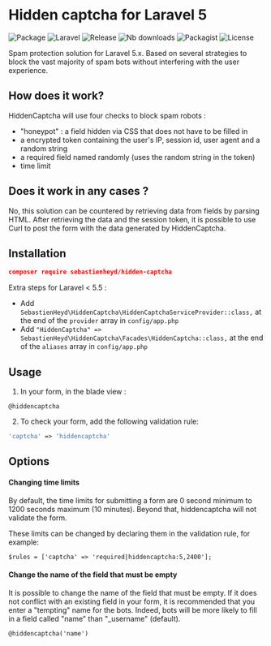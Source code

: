 # Hidden captcha for Laravel 5

![Package](https://img.shields.io/badge/Package-sebastienheyd%2Fhidden--captcha-yellowgreen.svg)
![Laravel](https://img.shields.io/badge/For-Laravel%205.x-yellow.svg)
![Release](https://img.shields.io/github/release/sebastienheyd/hidden-captcha.svg)
![Nb downloads](https://img.shields.io/packagist/dt/sebastienheyd/hidden-captcha.svg)
![Packagist](https://img.shields.io/packagist/v/sebastienheyd/hidden-captcha.svg)
![License](https://img.shields.io/github/license/sebastienheyd/hidden-captcha.svg)

Spam protection solution for Laravel 5.x. Based on several strategies to block the vast majority of spam bots without interfering with the user experience.

## How does it work?

HiddenCaptcha will use four checks to block spam robots :

- "honeypot" : a field hidden via CSS that does not have to be filled in
- a encrypted token containing the user's IP, session id, user agent and a random string
- a required field named randomly (uses the random string in the token)
- time limit

## Does it work in any cases ?

No, this solution can be countered by retrieving data from fields by parsing HTML. After retrieving the data and the session token, it is possible to use Curl to post the form with the data generated by HiddenCaptcha.

## Installation

```json
composer require sebastienheyd/hidden-captcha
```

Extra steps for Laravel < 5.5 :

- Add `SebastienHeyd\HiddenCaptcha\HiddenCaptchaServiceProvider::class,` at the end of the `provider` array in `config/app.php`
- Add `"HiddenCaptcha" => SebastienHeyd\HiddenCaptcha\Facades\HiddenCaptcha::class,` at the end of the `aliases` array in `config/app.php`

## Usage

1. In your form, in the blade view :

```
@hiddencaptcha
```


2. To check your form, add the following validation rule:
```php
'captcha' => 'hiddencaptcha'
```

## Options

#### Changing time limits

By default, the time limits for submitting a form are 0 second minimum to 1200 seconds maximum (10 minutes). Beyond that, hiddencaptcha will not validate the form.

These limits can be changed by declaring them in the validation rule, for example:

`$rules = ['captcha' => 'required|hiddencaptcha:5,2400'];`

#### Change the name of the field that must be empty

It is possible to change the name of the field that must be empty. If it does not conflict with an existing field in your form, it is recommended that you enter a "tempting" name for the bots. Indeed, bots will be more likely to fill in a field called "name" than "_username" (default).

```html
@hiddencaptcha('name')
```